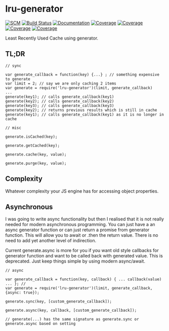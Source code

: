 # lru-generator


[![SCM](https://nahidakbar.github.io/lru-generator/coverage/public.svg)](https://github.com/nahidakbar/lru-generator)
[![Build Status](https://travis-ci.org/nahidakbar/lru-generator.svg?branch=master)](https://travis-ci.org/nahidakbar/lru-generator)
[![Documentation](https://nahidakbar.github.io/lru-generator/badge.svg)](https://nahidakbar.github.io/lru-generator/)
[![Coverage](https://nahidakbar.github.io/lru-generator/coverage/lines.svg)](https://nahidakbar.github.io/lru-generator/coverage/)
[![Coverage](https://nahidakbar.github.io/lru-generator/coverage/functions.svg)](https://nahidakbar.github.io/lru-generator/coverage/)
[![Coverage](https://nahidakbar.github.io/lru-generator/coverage/branches.svg)](https://nahidakbar.github.io/lru-generator/coverage/)
[![Coverage](https://nahidakbar.github.io/lru-generator/coverage/statements.svg)](https://nahidakbar.github.io/lru-generator/coverage/)

Least Recently Used Cache using generator.

## TL;DR

```
// sync

var generate_callback = function(key) {...} ; // something expensive to generate
var limit = 2; // say we are only caching 2 items
var generate = require('lru-generator')(limit, generate_callback)
...
generate(key1); // calls generate_callback(key1)
generate(key2); // calls generate_callback(key2)
generate(key3); // calls generate_callback(key3)
generate(key2); // returns previous results which is still in cache
generate(key1); // calls generate_callback(key1) as it is no longer in cache

// misc

generate.isCached(key);

generate.getCached(key);

generate.cache(key, value);

generate.purge(key, value);

```

## Complexity

Whatever complexity your JS engine has for accessing object properties.

## Asynchronous

I was going to write async functionality but then I realised that it
is not really needed for modern asynchronous programming.
You can just have a an async generator function or can just return
a promise from generator function.
This will allow you to await or .then the return value.
There is no need to add yet another level of indirection.

Current generate.async is more for you if you want old style callbacks for
generator function and want to be called back with generated value.
This is deprecated. Just keep things simple by using modern async/await.

```
// async

var generate_callback = function(key, callback) { ... callback(value) ... }; //
var generate = require('lru-generator')(limit, generate_callback, {async: true});

generate.sync(key, [custom_generate_callback]);

generate.async(key, callback, [custom_generate_callback]);

// generate(...) has the same signature as generate.sync or generate.async based on setting

```
